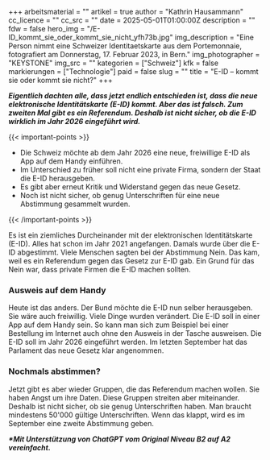 +++
arbeitsmaterial = ""
artikel = true
author = "Kathrin Hausammann"
cc_licence = ""
cc_src = ""
date = 2025-05-01T01:00:00Z
description = ""
fdw = false
hero_img = "/E-ID_kommt_sie_oder_kommt_sie_nicht_yfh73b.jpg"
img_description = "Eine Person nimmt eine Schweizer Identitaetskarte aus dem Portemonnaie, fotografiert am Donnerstag, 17. Februar 2023, in Bern."
img_photographer = "KEYSTONE"
img_src = ""
kategorien = ["Schweiz"]
kfk = false
markierungen = ["Technologie"]
paid = false
slug = ""
title = "E-ID – kommt sie oder kommt sie nicht?"
+++

**_Eigentlich dachten alle, dass jetzt endlich entschieden ist, dass die neue elektronische Identitätskarte (E-ID) kommt. Aber das ist falsch. Zum zweiten Mal gibt es ein Referendum. Deshalb ist nicht sicher, ob die E-ID wirklich im Jahr 2026 eingeführt wird._**

{{< important-points >}}

<ul>

<li>Die Schweiz möchte ab dem Jahr 2026 eine neue, freiwillige E-ID als App auf dem Handy einführen.
</li>

<li>Im Unterschied zu früher soll nicht eine private Firma, sondern der Staat die E-ID herausgeben.
</li>

<li>Es gibt aber erneut Kritik und Widerstand gegen das neue Gesetz.
</li>

<li>Noch ist nicht sicher, ob genug Unterschriften für eine neue Abstimmung gesammelt wurden.
</li>

</ul>

{{< /important-points >}}

Es ist ein ziemliches Durcheinander mit der elektronischen Identitätskarte (E-ID). Alles hat schon im Jahr 2021 angefangen. Damals wurde über die E-ID abgestimmt. Viele Menschen sagten bei der Abstimmung Nein. Das kam, weil es ein Referendum gegen das Gesetz zur E-ID gab. Ein Grund für das Nein war, dass private Firmen die E-ID machen sollten.

### Ausweis auf dem Handy

Heute ist das anders. Der Bund möchte die E-ID nun selber herausgeben. Sie wäre auch freiwillig. Viele Dinge wurden verändert. Die E-ID soll in einer App auf dem Handy sein. So kann man sich zum Beispiel bei einer Bestellung im Internet auch ohne den Ausweis in der Tasche ausweisen. Die E-ID soll im Jahr 2026 eingeführt werden. Im letzten September hat das Parlament das neue Gesetz klar angenommen.

### Nochmals abstimmen?

Jetzt gibt es aber wieder Gruppen, die das Referendum machen wollen. Sie haben Angst um ihre Daten. Diese Gruppen streiten aber miteinander. Deshalb ist nicht sicher, ob sie genug Unterschriften haben. Man braucht mindestens 50'000 gültige Unterschriften. Wenn das klappt, wird es im September eine zweite Abstimmung geben.

**_\*Mit Unterstützung von ChatGPT vom Original Niveau B2 auf A2 vereinfacht._**